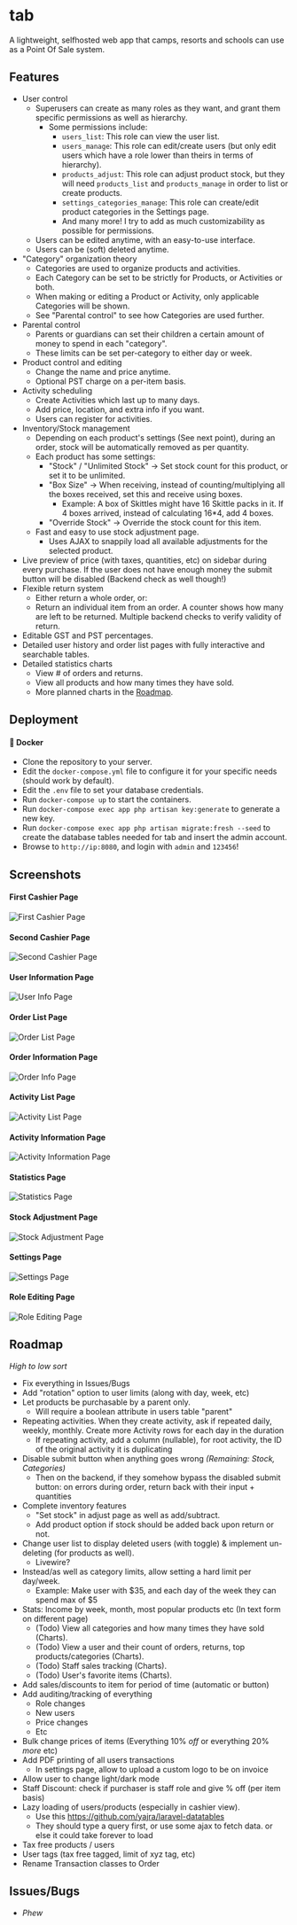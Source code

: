 # tab

A lightweight, selfhosted web app that camps, resorts and schools can use as a Point Of Sale system.

## Features

- User control
    - Superusers can create as many roles as they want, and grant them specific permissions as well as hierarchy.
        - Some permissions include: 
            - `users_list`: This role can view the user list.
            - `users_manage`: This role can edit/create users (but only edit users which have a role lower than theirs in terms of hierarchy).
            - `products_adjust`: This role can adjust product stock, but they will need `products_list` and `products_manage` in order to list or create products.
            - `settings_categories_manage`: This role can create/edit product categories in the Settings page.
            - And many more! I try to add as much customizability as possible for permissions.
    - Users can be edited anytime, with an easy-to-use interface.
    - Users can be (soft) deleted anytime.
- "Category" organization theory
    - Categories are used to organize products and activities.
    - Each Category can be set to be strictly for Products, or Activities or both.
    - When making or editing a Product or Activity, only applicable Categories will be shown.
    - See "Parental control" to see how Categories are used further.
- Parental control
    - Parents or guardians can set their children a certain amount of money to spend in each "category".
    - These limits can be set per-category to either day or week.
- Product control and editing
    - Change the name and price anytime.
    - Optional PST charge on a per-item basis.
- Activity scheduling
    - Create Activities which last up to many days.
    - Add price, location, and extra info if you want.
    - Users can register for activities.
- Inventory/Stock management
    - Depending on each product's settings (See next point), during an order, stock will be automatically removed as per quantity.
    - Each product has some settings:
        - "Stock" / "Unlimited Stock" -> Set stock count for this product, or set it to be unlimited.
        - "Box Size" -> When receiving, instead of counting/multiplying all the boxes received, set this and receive using boxes.
            - Example: A box of Skittles might have 16 Skittle packs in it. If 4 boxes arrived, instead of calculating 16*4, add 4 boxes.
        - "Override Stock" -> Override the stock count for this item.
    - Fast and easy to use stock adjustment page.
        - Uses AJAX to snappily load all available adjustments for the selected product.
- Live preview of price (with taxes, quantities, etc) on sidebar during every purchase. If the user does not have enough money the submit button will be disabled (Backend check as well though!)
- Flexible return system
    - Either return a whole order, or:
    - Return an individual item from an order. A counter shows how many are left to be returned. Multiple backend checks to verify validity of return.
- Editable GST and PST percentages.
- Detailed user history and order list pages with fully interactive and searchable tables.
- Detailed statistics charts
    - View # of orders and returns.
    - View all products and how many times they have sold.
    - More planned charts in the [Roadmap](#roadmap).

## Deployment

#### :whale: Docker
- Clone the repository to your server.
- Edit the `docker-compose.yml` file to configure it for your specific needs (should work by default).
- Edit the `.env` file to set your database credentials.
- Run `docker-compose up` to start the containers.
- Run `docker-compose exec app php artisan key:generate` to generate a new key.
- Run `docker-compose exec app php artisan migrate:fresh --seed` to create the database tables needed for tab and insert the admin account.
- Browse to `http://ip:8080`, and login with `admin` and `123456`!


## Screenshots

#### First Cashier Page
![First Cashier Page](https://i.imgur.com/6K6JtQK.png)

#### Second Cashier Page
![Second Cashier Page](https://i.imgur.com/LFTAmZu.png)

#### User Information Page
![User Info Page](https://i.imgur.com/8fFn5E3.png)

#### Order List Page
![Order List Page](https://i.imgur.com/rh7UG1m.png)

#### Order Information Page
![Order Info Page](https://i.imgur.com/hSspquS.png)

#### Activity List Page
![Activity List Page](https://i.imgur.com/15DXyW5.png)

#### Activity Information Page
![Activity Information Page](https://i.imgur.com/QopdJEz.png)

#### Statistics Page
![Statistics Page](https://i.imgur.com/o4FJcdI.png)

#### Stock Adjustment Page
![Stock Adjustment Page](https://i.imgur.com/VDWtJ6O.png)

#### Settings Page
![Settings Page](https://i.imgur.com/0jKtI5F.png)

#### Role Editing Page
![Role Editing Page](https://i.imgur.com/1OutDlo.png)

## Roadmap

*High to low sort*
- Fix everything in Issues/Bugs
- Add "rotation" option to user limits (along with day, week, etc)
- Let products be purchasable by a parent only.
    - Will require a boolean attribute in users table "parent"
- Repeating activities. When they create activity, ask if repeated daily, weekly, monthly. Create more Activity rows for each day in the duration
    - If repeating activity, add a column (nullable), for root activity, the ID of the original activity it is duplicating
- Disable submit button when anything goes wrong *(Remaining: Stock, Categories)* 
    - Then on the backend, if they somehow bypass the disabled submit button: on errors during order, return back with their input + quantities
- Complete inventory features
    - "Set stock" in adjust page as well as add/subtract.
    - Add product option if stock should be added back upon return or not.
- Change user list to display deleted users (with toggle) & implement un-deleting (for products as well).
    - Livewire?
- Instead/as well as category limits, allow setting a hard limit per day/week.
    - Example: Make user with $35, and each day of the week they can spend max of $5
- Stats: Income by week, month, most popular products etc (In text form on different page)
    - (Todo) View all categories and how many times they have sold (Charts).
    - (Todo) View a user and their count of orders, returns, top products/categories (Charts).
    - (Todo) Staff sales tracking (Charts).
    - (Todo) User's favorite items (Charts).
- Add sales/discounts to item for period of time (automatic or button)
- Add auditing/tracking of everything
    - Role changes
    - New users
    - Price changes
    - Etc
- Bulk change prices of items (Everything 10% *off* or everything 20% *more* etc)
- Add PDF printing of all users transactions
    - In settings page, allow to upload a custom logo to be on invoice
- Allow user to change light/dark mode
- Staff Discount: check if purchaser is staff role and give % off (per item basis) 
- Lazy loading of users/products (especially in cashier view).
    - Use this https://github.com/yajra/laravel-datatables
    - They should type a query first, or use some ajax to fetch data. or else it could take forever to load
- Tax free products / users
- User tags (tax free tagged, limit of xyz tag, etc)
- Rename Transaction classes to Order

## Issues/Bugs
- *Phew*
